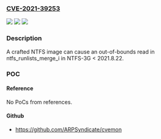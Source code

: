 ### [CVE-2021-39253](https://cve.mitre.org/cgi-bin/cvename.cgi?name=CVE-2021-39253)
![](https://img.shields.io/static/v1?label=Product&message=n%2Fa&color=blue)
![](https://img.shields.io/static/v1?label=Version&message=n%2Fa&color=blue)
![](https://img.shields.io/static/v1?label=Vulnerability&message=n%2Fa&color=brighgreen)

### Description

A crafted NTFS image can cause an out-of-bounds read in ntfs_runlists_merge_i in NTFS-3G < 2021.8.22.

### POC

#### Reference
No PoCs from references.

#### Github
- https://github.com/ARPSyndicate/cvemon

